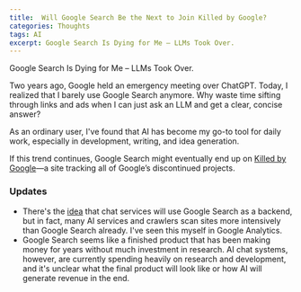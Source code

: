 ```yaml
---
title:  Will Google Search Be the Next to Join Killed by Google?
categories: Thoughts
tags: AI
excerpt: Google Search Is Dying for Me – LLMs Took Over.
---
```


Google Search Is Dying for Me – LLMs Took Over.

Two years ago, Google held an emergency meeting over ChatGPT. Today, I realized that I barely use Google Search anymore. Why waste time sifting through links and ads when I can just ask an LLM and get a clear, concise answer?  

As an ordinary user, I've found that AI has become my go-to tool for daily work, especially in development, writing, and idea generation.

If this trend continues, Google Search might eventually end up on [Killed by Google](https://killedbygoogle.com)—a site tracking all of Google’s discontinued projects.


### Updates
- There's the [idea](https://news.ycombinator.com/reply?id=43061256) that chat services will use Google Search as a backend, but in fact, many AI services and crawlers scan sites more intensively than Google Search already. I've seen this myself in Google Analytics.
- Google Search seems like a finished product that has been making money for years without much investment in research. AI chat systems, however, are currently spending heavily on research and development, and it's unclear what the final product will look like or how AI will generate revenue in the end.
